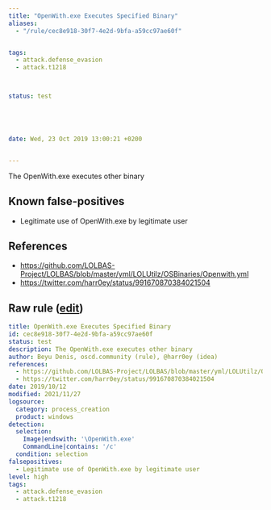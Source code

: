 ```yaml
---
title: "OpenWith.exe Executes Specified Binary"
aliases:
  - "/rule/cec8e918-30f7-4e2d-9bfa-a59cc97ae60f"


tags:
  - attack.defense_evasion
  - attack.t1218



status: test





date: Wed, 23 Oct 2019 13:00:21 +0200


---
```


The OpenWith.exe executes other binary

<!--more-->


## Known false-positives

* Legitimate use of OpenWith.exe by legitimate user



## References

* https://github.com/LOLBAS-Project/LOLBAS/blob/master/yml/LOLUtilz/OSBinaries/Openwith.yml
* https://twitter.com/harr0ey/status/991670870384021504


## Raw rule ([edit](https://github.com/SigmaHQ/sigma/edit/master/rules/windows/process_creation/proc_creation_win_susp_openwith.yml))
```yaml
title: OpenWith.exe Executes Specified Binary
id: cec8e918-30f7-4e2d-9bfa-a59cc97ae60f
status: test
description: The OpenWith.exe executes other binary
author: Beyu Denis, oscd.community (rule), @harr0ey (idea)
references:
  - https://github.com/LOLBAS-Project/LOLBAS/blob/master/yml/LOLUtilz/OSBinaries/Openwith.yml
  - https://twitter.com/harr0ey/status/991670870384021504
date: 2019/10/12
modified: 2021/11/27
logsource:
  category: process_creation
  product: windows
detection:
  selection:
    Image|endswith: '\OpenWith.exe'
    CommandLine|contains: '/c'
  condition: selection
falsepositives:
  - Legitimate use of OpenWith.exe by legitimate user
level: high
tags:
  - attack.defense_evasion
  - attack.t1218

```
